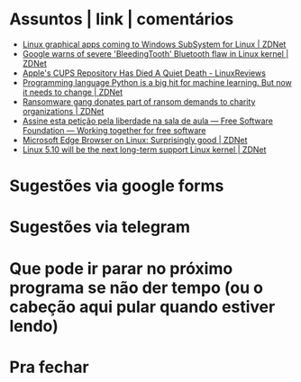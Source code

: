 Assuntos | link | comentários
=============================
* [Linux graphical apps coming to Windows SubSystem for Linux | ZDNet](https://www.zdnet.com/article/linux-graphical-apps-coming-to-windows-subsystem-for-linux/)
* [Google warns of severe 'BleedingTooth' Bluetooth flaw in Linux kernel | ZDNet](https://www.zdnet.com/article/google-warns-of-severe-bleedingtooth-bluetooth-flaw-in-linux-kernel/?ftag=COS-05-10aaa0g&taid=5f88839b897c2d000124eac7&utm_campaign=trueAnthem%3A+Trending+Content&utm_medium=trueAnthem&utm_source=twitter)
* [Apple's CUPS Repository Has Died A Quiet Death - LinuxReviews](https://linuxreviews.org/Apple%27s_CUPS_Repository_Has_Died_A_Quiet_Death)
* [Programming language Python is a big hit for machine learning. But now it needs to change | ZDNet](https://www.zdnet.com/article/programming-language-python-is-a-big-hit-for-machine-learning-but-now-it-needs-to-change/)
* [Ransomware gang donates part of ransom demands to charity organizations | ZDNet](https://www.zdnet.com/google-amp/article/ransomware-gang-donates-part-of-ransom-demands-to-charity-organizations/)
* [Assine esta petição pela liberdade na sala de aula — Free Software Foundation — Working together for free software](https://www.fsf.org/blogs/community/assine-esta-peticao-pela-liberdade-na-sala-de-aula)
* [Microsoft Edge Browser on Linux: Surprisingly good | ZDNet](https://www.zdnet.com/article/microsoft-edge-browser-on-linux-surprisingly-good/?ftag=COS-05-10aaa0g&taid=5f927f7eb3855100013e90d8&utm_campaign=trueAnthem%3A+Trending+Content&utm_medium=trueAnthem&utm_source=twitter)
* [Linux 5.10 will be the next long-term support Linux kernel | ZDNet](https://www.zdnet.com/article/linux-5-10-will-be-the-next-long-term-support-linux-kernel/?ftag=COS-05-10aaa0g&taid=5f9936947b7d920001503d08&utm_campaign=trueAnthem%3A+Trending+Content&utm_medium=trueAnthem&utm_source=twitter)

Sugestões via google forms
==========================

Sugestões via telegram
======================

Que pode ir parar no próximo programa se não der tempo (ou o cabeção aqui pular quando estiver lendo)
=====================================================================================================

Pra fechar
==========



